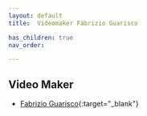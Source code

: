 ```yaml
---
layout: default
title:  Videomaker Fabrizio Guarisco

has_children: true
nav_order: 

---
```


## Video Maker
- [Fabrizio Guarisco](https://www.instagram.com/patty_ferrari/){:target="_blank"}
